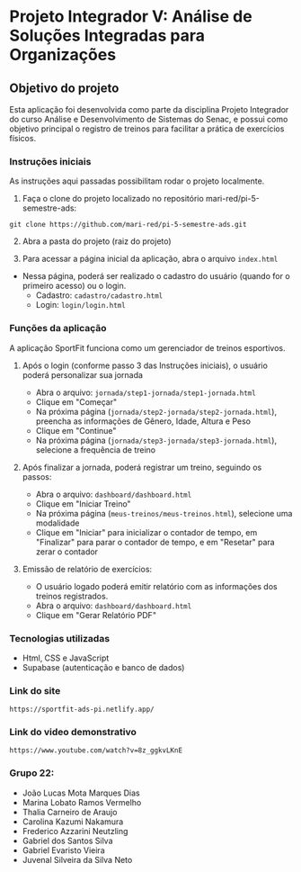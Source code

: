 # Projeto Integrador V: Análise de Soluções Integradas para Organizações

Objetivo do projeto
-
Esta aplicação foi desenvolvida como parte da disciplina Projeto Integrador
do curso Análise e Desenvolvimento de Sistemas do Senac, e possui como
objetivo principal o registro de treinos para facilitar a prática de
exercícios físicos.


### Instruções iniciais

As instruções aqui passadas possibilitam rodar o projeto localmente.

1. Faça o clone do projeto localizado no repositório mari-red/pi-5-semestre-ads:

`git clone https://github.com/mari-red/pi-5-semestre-ads.git`

2. Abra a pasta do projeto (raiz do projeto)


3. Para acessar a página inicial da aplicação, abra o arquivo `index.html`
- Nessa página, poderá ser realizado o cadastro do usuário
  (quando for o primeiro acesso) ou o login.
    - Cadastro: `cadastro/cadastro.html`
    - Login: `login/login.html`


### Funções da aplicação

A aplicação SportFit funciona como um gerenciador de treinos esportivos.

1. Após o login (conforme passo 3 das Instruções iniciais), o usuário poderá personalizar sua jornada
    - Abra o arquivo: `jornada/step1-jornada/step1-jornada.html`
    - Clique em "Começar"
    - Na próxima página (`jornada/step2-jornada/step2-jornada.html`), preencha as informações de Gênero, Idade, Altura e Peso
    - Clique em "Continue"
    - Na próxima página (`jornada/step3-jornada/step3-jornada.html`), selecione a frequência de treino


2. Após finalizar a jornada, poderá registrar um treino, seguindo os passos:
    - Abra o arquivo: `dashboard/dashboard.html`
    - Clique em "Iniciar Treino"
    - Na próxima página (`meus-treinos/meus-treinos.html`), selecione uma modalidade
    - Clique em "Iniciar" para inicializar o contador de tempo, em "Finalizar"
      para parar o contador de tempo, e em "Resetar" para zerar o contador

3. Emissão de relatório de exercícios:
   - O usuário logado poderá emitir relatório com as informações dos treinos registrados.
   - Abra o arquivo: `dashboard/dashboard.html`
   - Clique em "Gerar Relatório PDF"


### Tecnologias utilizadas
- Html, CSS e JavaScript
- Supabase (autenticação e banco de dados)


### Link do site
`https://sportfit-ads-pi.netlify.app/` 

### Link do video demonstrativo
`https://www.youtube.com/watch?v=8z_ggkvLKnE`

### Grupo 22:

- João Lucas Mota Marques Dias
- Marina Lobato Ramos Vermelho
- Thalia Carneiro de Araujo
- Carolina Kazumi Nakamura 
- Frederico Azzarini Neutzling 
- Gabriel dos Santos Silva 
- Gabriel Evaristo Vieira
- Juvenal Silveira da Silva Neto


